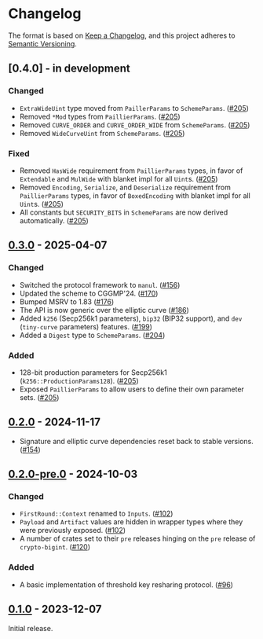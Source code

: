 # Changelog

The format is based on [Keep a Changelog](https://keepachangelog.com/en/1.0.0/),
and this project adheres to [Semantic Versioning](https://semver.org/spec/v2.0.0.html).


## [0.4.0] - in development

### Changed

- `ExtraWideUint` type moved from `PaillerParams` to `SchemeParams`. ([#205])
- Removed `*Mod` types from `PaillierParams`. ([#205])
- Removed `CURVE_ORDER` and `CURVE_ORDER_WIDE` from `SchemeParams`. ([#205])
- Removed `WideCurveUint` from `SchemeParams`. ([#205])


### Fixed

- Removed `HasWide` requirement from `PaillierParams` types, in favor of `Extendable` and `MulWide` with blanket impl for all `Uint`s. ([#205])
- Removed `Encoding`, `Serialize`, and `Deserialize` requirement from `PaillierParams` types, in favor of `BoxedEncoding` with blanket impl for all `Uint`s. ([#205])
- All constants but `SECURITY_BITS` in `SchemeParams` are now derived automatically. ([#205])


[#205]: https://github.com/entropyxyz/synedrion/pull/205


## [0.3.0] - 2025-04-07

### Changed

- Switched the protocol framework to `manul`. ([#156])
- Updated the scheme to CGGMP'24. ([#170])
- Bumped MSRV to 1.83 ([#176])
- The API is now generic over the elliptic curve ([#186])
- Added `k256` (Secp256k1 parameters), `bip32` (BIP32 support), and `dev` (`tiny-curve` parameters) features. ([#199])
- Added a `Digest` type to `SchemeParams`. ([#204])


### Added

- 128-bit production parameters for Secp256k1 (`k256::ProductionParams128`). ([#205])
- Exposed `PaillierParams` to allow users to define their own parameter sets. ([#205])


[#156]: https://github.com/entropyxyz/synedrion/pull/156
[#170]: https://github.com/entropyxyz/synedrion/pull/170
[#176]: https://github.com/entropyxyz/synedrion/pull/176
[#186]: https://github.com/entropyxyz/synedrion/pull/186
[#199]: https://github.com/entropyxyz/synedrion/pull/199
[#204]: https://github.com/entropyxyz/synedrion/pull/204


## [0.2.0] - 2024-11-17

- Signature and elliptic curve dependencies reset back to stable versions. ([#154])


[#154]: https://github.com/entropyxyz/synedrion/pull/154


## [0.2.0-pre.0] - 2024-10-03

### Changed

- `FirstRound::Context` renamed to `Inputs`. ([#102])
- `Payload` and `Artifact` values are hidden in wrapper types where they were previously exposed. ([#102])
- A number of crates set to their `pre` releases hinging on the `pre` release of `crypto-bigint`. ([#120])


### Added

- A basic implementation of threshold key resharing protocol. ([#96])


[#96]: https://github.com/entropyxyz/synedrion/pull/96
[#102]: https://github.com/entropyxyz/synedrion/pull/102
[#120]: https://github.com/entropyxyz/synedrion/pull/120


## [0.1.0] - 2023-12-07

Initial release.


[0.1.0]: https://github.com/entropyxyz/synedrion/releases/tag/release/v0.1.0
[0.2.0-pre.0]: https://github.com/entropyxyz/synedrion/releases/tag/release/v0.2.0-pre.0
[0.2.0]: https://github.com/entropyxyz/synedrion/releases/tag/release/v0.2.0
[0.3.0]: https://github.com/entropyxyz/synedrion/releases/tag/release/v0.3.0
